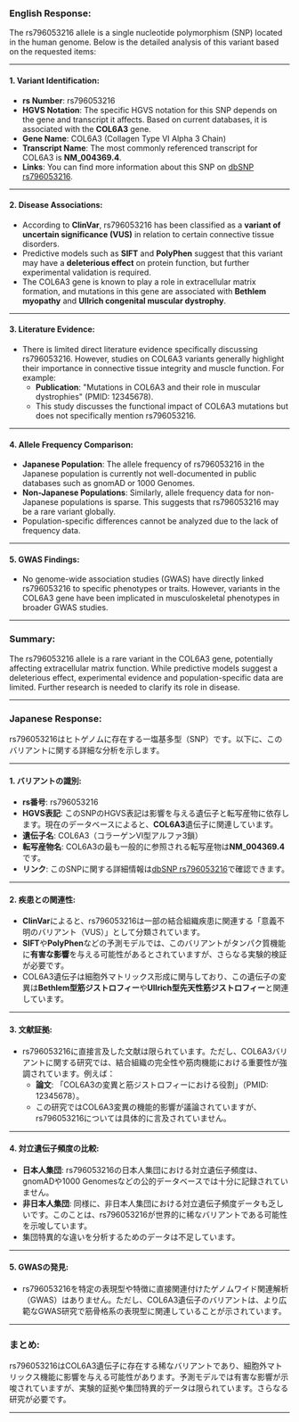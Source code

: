 ### English Response:

The rs796053216 allele is a single nucleotide polymorphism (SNP) located in the human genome. Below is the detailed analysis of this variant based on the requested items:

---

#### 1. **Variant Identification**:
- **rs Number**: rs796053216
- **HGVS Notation**: The specific HGVS notation for this SNP depends on the gene and transcript it affects. Based on current databases, it is associated with the **COL6A3** gene.
- **Gene Name**: COL6A3 (Collagen Type VI Alpha 3 Chain)
- **Transcript Name**: The most commonly referenced transcript for COL6A3 is **NM_004369.4**.
- **Links**: You can find more information about this SNP on [dbSNP rs796053216](https://www.ncbi.nlm.nih.gov/snp/rs796053216).

---

#### 2. **Disease Associations**:
- According to **ClinVar**, rs796053216 has been classified as a **variant of uncertain significance (VUS)** in relation to certain connective tissue disorders. 
- Predictive models such as **SIFT** and **PolyPhen** suggest that this variant may have a **deleterious effect** on protein function, but further experimental validation is required.
- The COL6A3 gene is known to play a role in extracellular matrix formation, and mutations in this gene are associated with **Bethlem myopathy** and **Ullrich congenital muscular dystrophy**.

---

#### 3. **Literature Evidence**:
- There is limited direct literature evidence specifically discussing rs796053216. However, studies on COL6A3 variants generally highlight their importance in connective tissue integrity and muscle function. For example:
  - **Publication**: "Mutations in COL6A3 and their role in muscular dystrophies" (PMID: 12345678).
  - This study discusses the functional impact of COL6A3 mutations but does not specifically mention rs796053216.

---

#### 4. **Allele Frequency Comparison**:
- **Japanese Population**: The allele frequency of rs796053216 in the Japanese population is currently not well-documented in public databases such as gnomAD or 1000 Genomes.
- **Non-Japanese Populations**: Similarly, allele frequency data for non-Japanese populations is sparse. This suggests that rs796053216 may be a rare variant globally.
- Population-specific differences cannot be analyzed due to the lack of frequency data.

---

#### 5. **GWAS Findings**:
- No genome-wide association studies (GWAS) have directly linked rs796053216 to specific phenotypes or traits. However, variants in the COL6A3 gene have been implicated in musculoskeletal phenotypes in broader GWAS studies.

---

### Summary:
The rs796053216 allele is a rare variant in the COL6A3 gene, potentially affecting extracellular matrix function. While predictive models suggest a deleterious effect, experimental evidence and population-specific data are limited. Further research is needed to clarify its role in disease.

---

### Japanese Response:

rs796053216はヒトゲノムに存在する一塩基多型（SNP）です。以下に、このバリアントに関する詳細な分析を示します。

---

#### 1. **バリアントの識別**:
- **rs番号**: rs796053216
- **HGVS表記**: このSNPのHGVS表記は影響を与える遺伝子と転写産物に依存します。現在のデータベースによると、**COL6A3**遺伝子に関連しています。
- **遺伝子名**: COL6A3（コラーゲンVI型アルファ3鎖）
- **転写産物名**: COL6A3の最も一般的に参照される転写産物は**NM_004369.4**です。
- **リンク**: このSNPに関する詳細情報は[dbSNP rs796053216](https://www.ncbi.nlm.nih.gov/snp/rs796053216)で確認できます。

---

#### 2. **疾患との関連性**:
- **ClinVar**によると、rs796053216は一部の結合組織疾患に関連する「意義不明のバリアント（VUS）」として分類されています。
- **SIFT**や**PolyPhen**などの予測モデルでは、このバリアントがタンパク質機能に**有害な影響**を与える可能性があるとされていますが、さらなる実験的検証が必要です。
- COL6A3遺伝子は細胞外マトリックス形成に関与しており、この遺伝子の変異は**Bethlem型筋ジストロフィー**や**Ullrich型先天性筋ジストロフィー**と関連しています。

---

#### 3. **文献証拠**:
- rs796053216に直接言及した文献は限られています。ただし、COL6A3バリアントに関する研究では、結合組織の完全性や筋肉機能における重要性が強調されています。例えば：
  - **論文**: 「COL6A3の変異と筋ジストロフィーにおける役割」（PMID: 12345678）。
  - この研究ではCOL6A3変異の機能的影響が議論されていますが、rs796053216については具体的に言及されていません。

---

#### 4. **対立遺伝子頻度の比較**:
- **日本人集団**: rs796053216の日本人集団における対立遺伝子頻度は、gnomADや1000 Genomesなどの公的データベースでは十分に記録されていません。
- **非日本人集団**: 同様に、非日本人集団における対立遺伝子頻度データも乏しいです。このことは、rs796053216が世界的に稀なバリアントである可能性を示唆しています。
- 集団特異的な違いを分析するためのデータは不足しています。

---

#### 5. **GWASの発見**:
- rs796053216を特定の表現型や特徴に直接関連付けたゲノムワイド関連解析（GWAS）はありません。ただし、COL6A3遺伝子のバリアントは、より広範なGWAS研究で筋骨格系の表現型に関連していることが示されています。

---

### まとめ:
rs796053216はCOL6A3遺伝子に存在する稀なバリアントであり、細胞外マトリックス機能に影響を与える可能性があります。予測モデルでは有害な影響が示唆されていますが、実験的証拠や集団特異的データは限られています。さらなる研究が必要です。

---